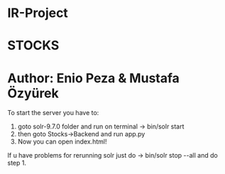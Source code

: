 # IR-Project
# STOCKS
# Author: Enio Peza & Mustafa Özyürek

To start the server you have to:
1. goto solr-9.7.0 folder and run on terminal -> bin/solr start
2. then goto Stocks->Backend and run app.py
3. Now you can open index.html!


If u have problems for rerunning solr just do -> bin/solr stop --all and do step 1.
